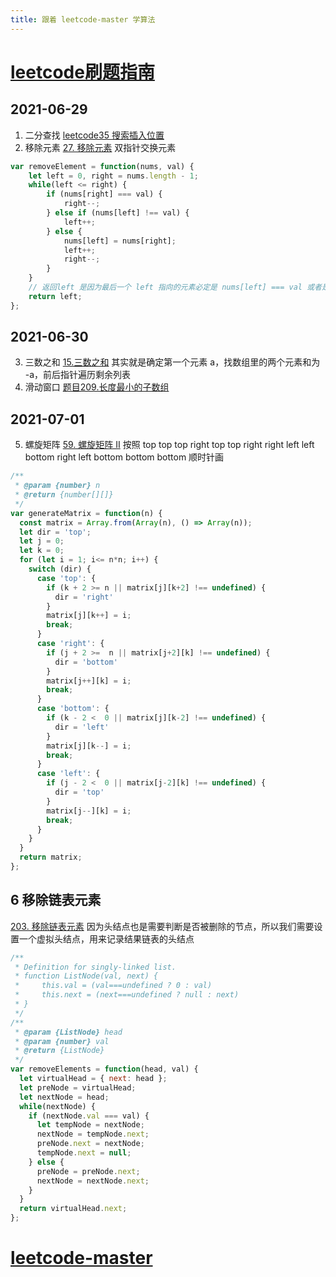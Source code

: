 ```yaml
---
title: 跟着 leetcode-master 学算法
---
```


# [leetcode刷题指南](https://mp.weixin.qq.com/s?__biz=MzUxNjY5NTYxNA==&mid=2247486267&idx=1&sn=614e6799fcbda82c268bf28ff6fe5b22&scene=21#wechat_redirect)
## 2021-06-29
1. 二分查找
[leetcode35 搜索插入位置](https://leetcode-cn.com/problems/search-insert-position/)
2. 移除元素
[27. 移除元素](https://leetcode-cn.com/problems/remove-element/)
双指针交换元素
```js
var removeElement = function(nums, val) {
    let left = 0, right = nums.length - 1;
    while(left <= right) {
        if (nums[right] === val) {
            right--;
        } else if (nums[left] !== val) {
            left++;
        } else {
            nums[left] = nums[right];
            left++;
            right--;
        }
    }
    // 返回left 是因为最后一个 left 指向的元素必定是 nums[left] === val 或者是 left === nums.length;那么满足条件的正好有 left 个
    return left;
};
```
## 2021-06-30
3. 三数之和
[15.三数之和](https://leetcode-cn.com/problems/3sum/)
其实就是确定第一个元素 a，找数组里的两个元素和为 -a，前后指针遍历剩余列表
4. 滑动窗口
[题目209.长度最小的子数组](https://leetcode-cn.com/problems/minimum-size-subarray-sum/)

## 2021-07-01
5. 螺旋矩阵
[59. 螺旋矩阵 II](https://leetcode-cn.com/problems/spiral-matrix-ii/)
按照 
top top  top right
top top right right
left left bottom right
left bottom bottom bottom
顺时针画
```js
/**
 * @param {number} n
 * @return {number[][]}
 */
var generateMatrix = function(n) {
  const matrix = Array.from(Array(n), () => Array(n));
  let dir = 'top';
  let j = 0;
  let k = 0;
  for (let i = 1; i<= n*n; i++) {
    switch (dir) {
      case 'top': {
        if (k + 2 >= n || matrix[j][k+2] !== undefined) {
          dir = 'right'
        } 
        matrix[j][k++] = i;
        break;
      }
      case 'right': { 
        if (j + 2 >=  n || matrix[j+2][k] !== undefined) {
          dir = 'bottom'
        } 
        matrix[j++][k] = i;
        break;
      }
      case 'bottom': {
        if (k - 2 <  0 || matrix[j][k-2] !== undefined) {
          dir = 'left'
        } 
        matrix[j][k--] = i;
        break;
      }
      case 'left': {
        if (j - 2 <  0 || matrix[j-2][k] !== undefined) {
          dir = 'top'
        } 
        matrix[j--][k] = i;
        break;
      }
    }
  }
  return matrix;
};
```
## 6 移除链表元素
[203. 移除链表元素](https://leetcode-cn.com/problems/remove-linked-list-elements/)
因为头结点也是需要判断是否被删除的节点，所以我们需要设置一个虚拟头结点，用来记录结果链表的头结点
```js
/**
 * Definition for singly-linked list.
 * function ListNode(val, next) {
 *     this.val = (val===undefined ? 0 : val)
 *     this.next = (next===undefined ? null : next)
 * }
 */
/**
 * @param {ListNode} head
 * @param {number} val
 * @return {ListNode}
 */
var removeElements = function(head, val) {
  let virtualHead = { next: head };
  let preNode = virtualHead;
  let nextNode = head;
  while(nextNode) {
    if (nextNode.val === val) {
      let tempNode = nextNode;
      nextNode = tempNode.next;
      preNode.next = nextNode;
      tempNode.next = null;
    } else {
      preNode = preNode.next;
      nextNode = nextNode.next;
    }
  }
  return virtualHead.next;
};
```

# [leetcode-master](https://github.com/youngyangyang04/leetcode-master)
